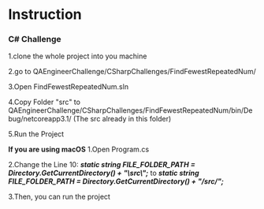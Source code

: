 # Instruction 

### C# Challenge

1.clone the whole project into you machine

2.go to QAEngineerChallenge/CSharpChallenges/FindFewestRepeatedNum/

3.Open FindFewestRepeatedNum.sln

4.Copy Folder "src" to QAEngineerChallenge/CSharpChallenges/FindFewestRepeatedNum/bin/Debug/netcoreapp3.1/ (The src already in this folder)

5.Run the Project

****If you are using macOS****
1.Open Program.cs

2.Change the Line 10:
  ***static string FILE_FOLDER_PATH = Directory.GetCurrentDirectory() + "\\src\\";*** 
  to
  ***static string FILE_FOLDER_PATH = Directory.GetCurrentDirectory() + "/src/";***

3.Then, you can run the project
